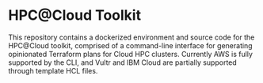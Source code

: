 # HPC@Cloud Toolkit

This repository contains a dockerized environment and source code for the HPC@Cloud toolkit, comprised of a command-line interface for generating opinionated Terraform plans for Cloud HPC clusters. Currently AWS is fully supported by the CLI, and Vultr and IBM Cloud are partially supported through template HCL files.
